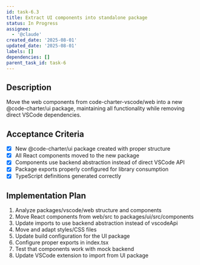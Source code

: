 ```yaml
---
id: task-6.3
title: Extract UI components into standalone package
status: In Progress
assignee:
  - '@claude'
created_date: '2025-08-01'
updated_date: '2025-08-01'
labels: []
dependencies: []
parent_task_id: task-6
---
```


## Description

Move the web components from code-charter-vscode/web into a new @code-charter/ui package, maintaining all functionality while removing direct VSCode dependencies.

## Acceptance Criteria

- [x] New @code-charter/ui package created with proper structure
- [x] All React components moved to the new package
- [x] Components use backend abstraction instead of direct VSCode API
- [x] Package exports properly configured for library consumption
- [x] TypeScript definitions generated correctly

## Implementation Plan

1. Analyze packages/vscode/web structure and components
2. Move React components from web/src to packages/ui/src/components
3. Update imports to use backend abstraction instead of vscodeApi
4. Move and adapt styles/CSS files
5. Update build configuration for the UI package
6. Configure proper exports in index.tsx
7. Test that components work with mock backend
8. Update VSCode extension to import from UI package
